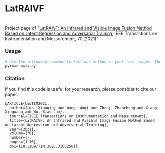 # LatRAIVF

# 


Project page of  "[LatRAIVF: An Infrared and Visible Image Fusion Method Based on Latent Regression and Adversarial Training](https://ieeexplore.ieee.org/document/9520770), IEEE Transactions on Instrumentation and Measurement, 70 (2021)"


### Usage
```bash
# Use the following command to test our method on your test images. The fused results will be saved in ./results/
python main.py
```



### Citation
If you find this code is useful for your research, please consider to cite our paper. 

```
@ARTICLE{LuoTIM2021,
  author={Luo, Xiaoqing and Wang, Anqi and Zhang, Zhancheng and Xiang, Xinguang and Wu, Xiao-Jun},
  journal={IEEE Transactions on Instrumentation and Measurement}, 
  title={LatRAIVF: An Infrared and Visible Image Fusion Method Based on Latent Regression and Adversarial Training}, 
  year={2021},
  volume={70},
  number={},
  pages={1-16},
  doi={10.1109/TIM.2021.3105250}}

```


